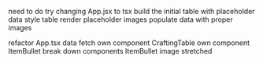 <!-- # DONE -->
need to do try changing App.jsx to tsx
build the initial table with placeholder data
style table
render placeholder images
populate data with proper images
<!-- display items & ingredients on list -->
refactor App.tsx data fetch
own component CraftingTable 
own component ItemBullet
break down components
ItemBullet image stretched

<!-- ? DOING -->

<!-- ! PAUSED -->

<!-- TODOS -->

<!-- ! BUGS -->

<!-- ? SANITY REFACTORING -->
